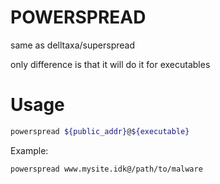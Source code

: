 # POWERSPREAD

same as delltaxa/superspread

only difference is that it will do it for executables

# Usage

```bash
powerspread ${public_addr}@${executable}
```

Example:

```bash
powerspread www.mysite.idk@/path/to/malware
```
